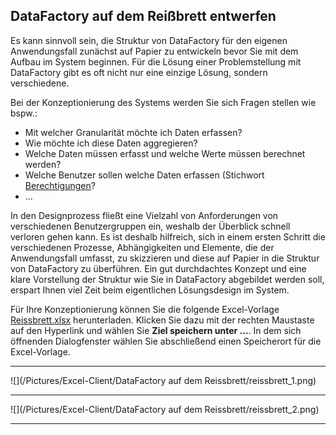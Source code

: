## DataFactory auf dem Reißbrett entwerfen

Es kann sinnvoll sein, die Struktur von DataFactory für den eigenen Anwendungsfall zunächst auf Papier zu entwickeln bevor Sie mit dem Aufbau im System beginnen. Für die Lösung einer Problemstellung mit DataFactory gibt es oft nicht nur eine einzige Lösung, sondern verschiedene. 

Bei der Konzeptionierung des Systems werden Sie sich Fragen stellen wie bspw.:

* Mit welcher Granularität möchte ich Daten erfassen?
* Wie möchte ich diese Daten aggregieren?
* Welche Daten müssen erfasst und welche Werte müssen berechnet werden?
* Welche Benutzer sollen welche Daten erfassen (Stichwort [Berechtigungen](/../der-excel-client/Werk/benutzerrechte-andern.md)?
* ...


In den Designprozess fließt eine Vielzahl von Anforderungen von verschiedenen Benutzergruppen ein, weshalb der Überblick schnell verloren gehen kann. Es ist deshalb hilfreich, sich in einem ersten Schritt die verschiedenen Prozesse, Abhängigkeiten und Elemente, die der Anwendungsfall umfasst, zu skizzieren und diese auf Papier in die Struktur von DataFactory zu überführen. Ein gut durchdachtes Konzept und eine klare Vorstellung der Struktur wie Sie in DataFactory abgebildet werden soll, erspart Ihnen viel Zeit beim eigentlichen Lösungsdesign im System.

Für Ihre Konzeptionierung können Sie die folgende Excel-Vorlage [Reissbrett.xlsx](/Reissbrett.xlsx) herunterladen. Klicken Sie dazu mit der rechten Maustaste auf den Hyperlink und wählen Sie **Ziel speichern unter ...**. In dem sich öffnenden Dialogfenster wählen Sie abschließend einen Speicherort für die Excel-Vorlage.

---
![](/Pictures/Excel-Client/DataFactory auf dem Reissbrett/reissbrett_1.png)

---
![](/Pictures/Excel-Client/DataFactory auf dem Reissbrett/reissbrett_2.png)

---